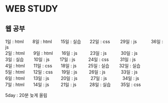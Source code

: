 # WEB STUDY
## 웹 공부    

1일 : html  8일 : html  15일 : 실습  22일 : css   29일 : js    36일 : js  
2일 : html  9일 : html  16일 : js     23일 : js    30일 : js  
3일 : 실습   10일 : js   17일 : js   24일 : css    31일 : js   
4일 : html  11일 : css  18일 : js    25일 : 실습   32일 : 실습  
5일 : html  12일 : css  19일 : js    26일 : js       33일 : js  
6일 : html  13일 : js    20일 : js   27일 : js     34일 : js  
7일 : html  14일 : js    21일 : js   28일 : 실습   35일 : css  
  
5day : 20분 늦게 올림
  
